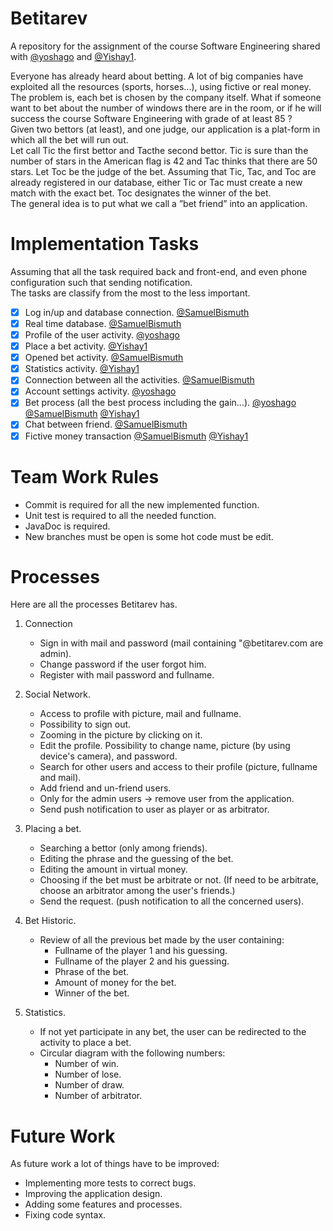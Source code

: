 # Betitarev

A repository for the assignment of the course Software Engineering shared with  [@yoshago]( https://github.com/yoshago ) and [@Yishay1]( https://github.com/Yishay1 ).  

Everyone has already heard about betting. A lot of big companies have exploited all the resources (sports, horses...), using fictive or real money.  
The problem is, each bet is chosen by the company itself. What if someone want to bet about the number of windows there are in the room, or if he will success the course Software Engineering with grade of at least 85 ?  
Given two bettors (at least), and one judge, our application is a plat-form in which all the bet will run out.  
Let call Tic the first bettor and Tacthe second bettor. Tic is sure than the number of stars in the American flag is 42 and Tac thinks that there are 50 stars. Let Toc be the judge of the bet. Assuming that Tic, Tac, and Toc are already registered in our database, either Tic or Tac must create a new match with the exact bet. Toc designates the winner of the bet.  
The general idea is to put what we call a ”bet friend” into an application.  
  
# Implementation Tasks

Assuming that all the task required back and front-end, and even phone configuration such that sending notification.  
The tasks are classify from the most to the less important.  
- [x] Log in/up and database connection. [@SamuelBismuth]( https://github.com/SamuelBismuth )
- [x] Real time database. [@SamuelBismuth]( https://github.com/SamuelBismuth )
- [x] Profile of the user activity. [@yoshago]( https://github.com/yoshago )
- [x] Place a bet activity. [@Yishay1]( https://github.com/Yishay1 )
- [x] Opened bet activity. [@SamuelBismuth]( https://github.com/SamuelBismuth )
- [x] Statistics activity. [@Yishay1]( https://github.com/Yishay1 )
- [x] Connection between all the activities. [@SamuelBismuth]( https://github.com/SamuelBismuth )
- [x] Account settings activity. [@yoshago]( https://github.com/yoshago )
- [x] Bet process (all the best process including the gain...). [@yoshago]( https://github.com/yoshago )  [@SamuelBismuth]( https://github.com/SamuelBismuth )  [@Yishay1]( https://github.com/Yishay1 )
- [x] Chat between friend. [@SamuelBismuth]( https://github.com/SamuelBismuth )
- [x] Fictive money transaction [@SamuelBismuth]( https://github.com/SamuelBismuth ) [@Yishay1]( https://github.com/Yishay1 )

# Team Work Rules

- Commit is required for all the new implemented function.
- Unit test is required to all the needed function.
- JavaDoc is required.
- New branches must be open is some hot code must be edit.

# Processes

Here are all the processes Betitarev has.

1. Connection
	- Sign in with mail and password (mail containing "@betitarev.com are admin).
	- Change password if the user forgot him.
	- Register with mail password and fullname.

2. Social Network.
	- Access to profile with picture, mail and fullname.
	- Possibility to sign out.
	- Zooming in the picture by clicking on it.
	- Edit the profile. Possibility to change name, picture (by using device's camera), and password.
	- Search for other users and access to their profile (picture, fullname and mail).
	- Add friend and un-friend users.
	- Only for the admin users -> remove user from the application.
	- Send push notification to user as player or as arbitrator.

3. Placing a bet.
	- Searching a bettor (only among friends).
	- Editing the phrase and the guessing of the bet.
	- Editing the amount in virtual money.
	- Choosing if the bet must be arbitrate or not. (If need to be arbitrate, choose an arbitrator among the user's friends.)
	- Send the request. (push notification to all the concerned users).

4. Bet Historic.
	- Review of all the previous bet made by the user containing:
		- Fullname of the player 1 and his guessing.
		- Fullname of the player 2 and his guessing.
		- Phrase of the bet.
		- Amount of money for the bet.
		- Winner of the bet.

5. Statistics.
	- If not yet participate in any bet, the user can be redirected to the activity to place a bet.
	- Circular diagram with the following numbers:
		- Number of win.
		- Number of lose.
		- Number of draw.
		- Number of arbitrator.

# Future Work

As future work a lot of things have to be improved:
- Implementing more tests to correct bugs.
- Improving the application design.
- Adding some features and processes.
- Fixing code syntax.



		






